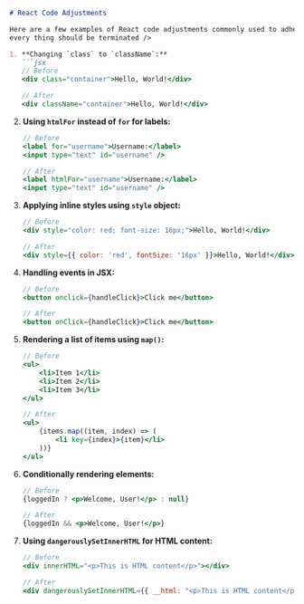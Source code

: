 
```markdown
# React Code Adjustments

Here are a few examples of React code adjustments commonly used to adhere to JSX syntax conventions:
every thing should be terminated />

1. **Changing `class` to `className`:**
   ```jsx
   // Before
   <div class="container">Hello, World!</div>

   // After
   <div className="container">Hello, World!</div>
   ``` 

2. **Using `htmlFor` instead of `for` for labels:**
   ```jsx
   // Before
   <label for="username">Username:</label>
   <input type="text" id="username" />

   // After
   <label htmlFor="username">Username:</label>
   <input type="text" id="username" />
   ```

3. **Applying inline styles using `style` object:**
   ```jsx
   // Before
   <div style="color: red; font-size: 16px;">Hello, World!</div>

   // After
   <div style={{ color: 'red', fontSize: '16px' }}>Hello, World!</div>
   ```

4. **Handling events in JSX:**
   ```jsx
   // Before
   <button onclick={handleClick}>Click me</button>

   // After
   <button onClick={handleClick}>Click me</button>
   ```

5. **Rendering a list of items using `map()`:**
   ```jsx
   // Before
   <ul>
       <li>Item 1</li>
       <li>Item 2</li>
       <li>Item 3</li>
   </ul>

   // After
   <ul>
       {items.map((item, index) => (
           <li key={index}>{item}</li>
       ))}
   </ul>
   ```

6. **Conditionally rendering elements:**
   ```jsx
   // Before
   {loggedIn ? <p>Welcome, User!</p> : null}

   // After
   {loggedIn && <p>Welcome, User!</p>}
   ```

7. **Using `dangerouslySetInnerHTML` for HTML content:**
   ```jsx
   // Before
   <div innerHTML="<p>This is HTML content</p>"></div>

   // After
   <div dangerouslySetInnerHTML={{ __html: "<p>This is HTML content</p>" }}></div>
   ```

